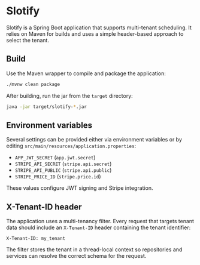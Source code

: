 # Slotify

Slotify is a Spring Boot application that supports multi-tenant scheduling. It relies on Maven for builds and uses a simple header-based approach to select the tenant.

## Build

Use the Maven wrapper to compile and package the application:

```bash
./mvnw clean package
```

After building, run the jar from the `target` directory:

```bash
java -jar target/slotify-*.jar
```

## Environment variables

Several settings can be provided either via environment variables or by editing `src/main/resources/application.properties`:

- `APP_JWT_SECRET` (`app.jwt.secret`)
- `STRIPE_API_SECRET` (`stripe.api.secret`)
- `STRIPE_API_PUBLIC` (`stripe.api.public`)
- `STRIPE_PRICE_ID` (`stripe.price.id`)

These values configure JWT signing and Stripe integration.

## X-Tenant-ID header

The application uses a multi-tenancy filter. Every request that targets tenant data should include an `X-Tenant-ID` header containing the tenant identifier:

```
X-Tenant-ID: my_tenant
```

The filter stores the tenant in a thread-local context so repositories and services can resolve the correct schema for the request.

